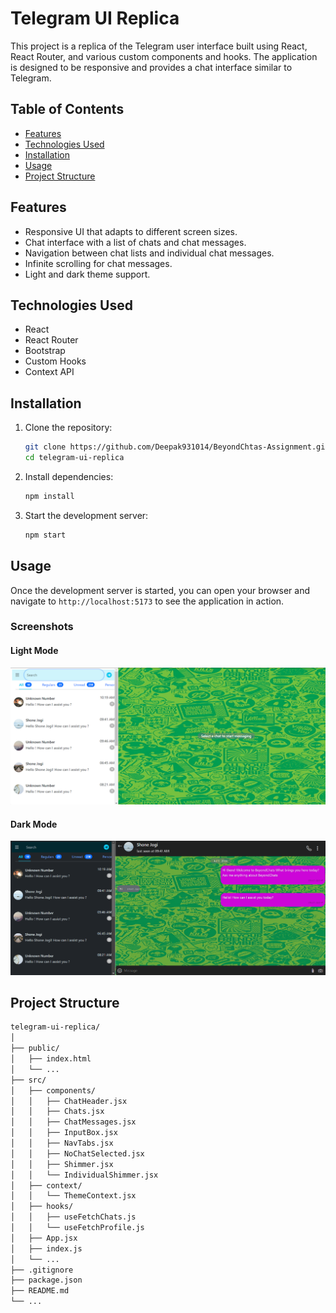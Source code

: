 # Telegram UI Replica

This project is a replica of the Telegram user interface built using React, React Router, and various custom components and hooks. The application is designed to be responsive and provides a chat interface similar to Telegram.

## Table of Contents

- [Features](#features)
- [Technologies Used](#technologies-used)
- [Installation](#installation)
- [Usage](#usage)
- [Project Structure](#project-structure)

## Features

- Responsive UI that adapts to different screen sizes.
- Chat interface with a list of chats and chat messages.
- Navigation between chat lists and individual chat messages.
- Infinite scrolling for chat messages.
- Light and dark theme support.

## Technologies Used

- React
- React Router
- Bootstrap
- Custom Hooks
- Context API

## Installation

1. Clone the repository:

   ```bash
   git clone https://github.com/Deepak931014/BeyondChtas-Assignment.git
   cd telegram-ui-replica
   ```

2. Install dependencies:

   ```bash
   npm install
   ```

3. Start the development server:

   ```bash
   npm start
   ```

## Usage

Once the development server is started, you can open your browser and navigate to `http://localhost:5173` to see the application in action.

### Screenshots

#### Light Mode

![Chat List](./src/Assets/light_mode.png)

#### Dark Mode

![Chat Messages](./src/Assets/dark_mode.png)

## Project Structure

```bash
telegram-ui-replica/
│
├── public/
│   ├── index.html
│   └── ...
├── src/
│   ├── components/
│   │   ├── ChatHeader.jsx
│   │   ├── Chats.jsx
│   │   ├── ChatMessages.jsx
│   │   ├── InputBox.jsx
│   │   ├── NavTabs.jsx
│   │   ├── NoChatSelected.jsx
│   │   ├── Shimmer.jsx
│   │   └── IndividualShimmer.jsx
│   ├── context/
│   │   └── ThemeContext.jsx
│   ├── hooks/
│   │   ├── useFetchChats.js
│   │   └── useFetchProfile.js
│   ├── App.jsx
│   ├── index.js
│   └── ...
├── .gitignore
├── package.json
├── README.md
└── ...
```
